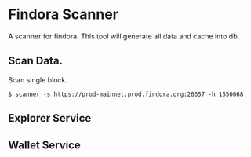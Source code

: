 # Findora Scanner

A scanner for findora. This tool will generate all data and cache into db.

## Scan Data.

Scan single block.

``` shell
$ scanner -s https://prod-mainnet.prod.findora.org:26657 -h 1550668
```

## Explorer Service

## Wallet Service

